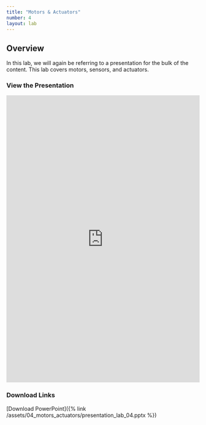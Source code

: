 ```yaml
---
title: "Motors & Actuators"
number: 4
layout: lab
---
```


<!-- There is no dynamic figures script on this page, as there are no elements. If you add elements, please go to another page and copy the notice and script at the top and bottom of the page, to keep the formatting of figures consistent. -->

## Overview

In this lab, we will again be referring to a presentation for the bulk of the content. This lab covers motors, sensors, and actuators.

### View the Presentation

<!-- INSERT THE PRESENTATION EMBED -->
<div style="display: flex; justify-content: center;">
    <iframe src="https://docs.google.com/presentation/d/1GTvaf5_BRBCuQHkWB23X4NHUpbnh06Do/embed?start=false&loop=true&delayms=3000" 
            frameborder="0" 
            width="1280" 
            height="749" 
            allowfullscreen="true" 
            mozallowfullscreen="true" 
            webkitallowfullscreen="true">
    </iframe>
</div>

### Download Links

[Download PowerPoint]({% link /assets/04_motors_actuators/presentation_lab_04.pptx %})
